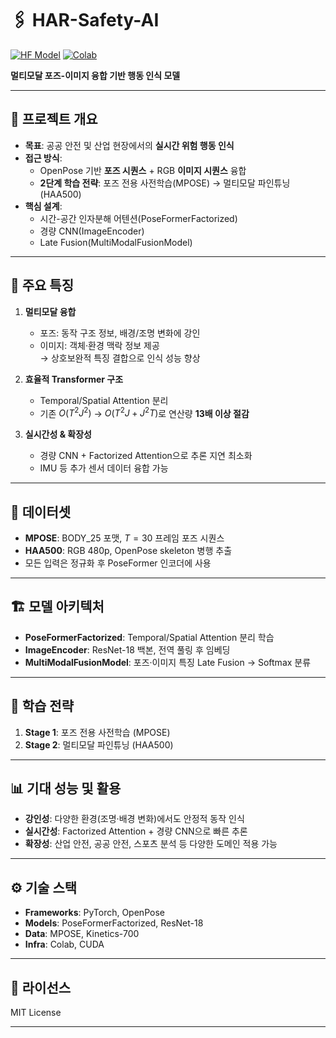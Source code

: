 # 🖇 HAR-Safety-AI  
[![HF Model](https://img.shields.io/badge/HF%20Model-npc_LoRA--fps-ff69b4)](https://huggingface.co/m97j/har-safety-model)
[![Colab](https://img.shields.io/badge/Colab-Notebook-yellow)](https://colab.research.google.com/drive/1Nv46aBuSGtsPjjckHdpfFWRMAqbwj5Bh?usp=sharing)

**멀티모달 포즈-이미지 융합 기반 행동 인식 모델**


---

## 📌 프로젝트 개요
- **목표**: 공공 안전 및 산업 현장에서의 **실시간 위험 행동 인식**  
- **접근 방식**:  
  - OpenPose 기반 **포즈 시퀀스** + RGB **이미지 시퀀스** 융합  
  - **2단계 학습 전략**: 포즈 전용 사전학습(MPOSE) → 멀티모달 파인튜닝(HAA500)  
- **핵심 설계**:  
  - 시간-공간 인자분해 어텐션(PoseFormerFactorized)  
  - 경량 CNN(ImageEncoder)  
  - Late Fusion(MultiModalFusionModel)

---

## 🎯 주요 특징
1. **멀티모달 융합**  
   - 포즈: 동작 구조 정보, 배경/조명 변화에 강인  
   - 이미지: 객체·환경 맥락 정보 제공  
   → 상호보완적 특징 결합으로 인식 성능 향상  

2. **효율적 Transformer 구조**  
   - Temporal/Spatial Attention 분리  
   - 기존 $O(T^2J^2)$ → $O(T^2J + J^2T)$로 연산량 **13배 이상 절감**  

3. **실시간성 & 확장성**  
   - 경량 CNN + Factorized Attention으로 추론 지연 최소화  
   - IMU 등 추가 센서 데이터 융합 가능  

---

## 📂 데이터셋
- **MPOSE**: BODY_25 포맷, $T=30$ 프레임 포즈 시퀀스  
- **HAA500**: RGB 480p, OpenPose skeleton 병행 추출  
- 모든 입력은 정규화 후 PoseFormer 인코더에 사용  

---

## 🏗 모델 아키텍처
- **PoseFormerFactorized**: Temporal/Spatial Attention 분리 학습  
- **ImageEncoder**: ResNet-18 백본, 전역 풀링 후 임베딩  
- **MultiModalFusionModel**: 포즈·이미지 특징 Late Fusion → Softmax 분류  

---

## 🚀 학습 전략
1. **Stage 1**: 포즈 전용 사전학습 (MPOSE)  
2. **Stage 2**: 멀티모달 파인튜닝 (HAA500)  

---

## 📊 기대 성능 및 활용
- **강인성**: 다양한 환경(조명·배경 변화)에서도 안정적 동작 인식  
- **실시간성**: Factorized Attention + 경량 CNN으로 빠른 추론  
- **확장성**: 산업 안전, 공공 안전, 스포츠 분석 등 다양한 도메인 적용 가능  

---

## ⚙️ 기술 스택
- **Frameworks**: PyTorch, OpenPose  
- **Models**: PoseFormerFactorized, ResNet-18  
- **Data**: MPOSE, Kinetics-700  
- **Infra**: Colab, CUDA  


---

## 📜 라이선스
MIT License  

---
